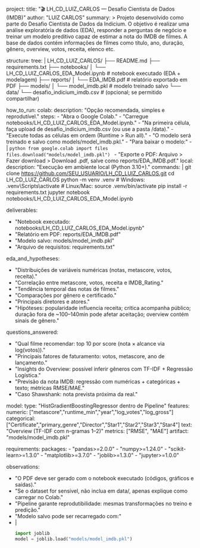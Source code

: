 project:
  title: "🎬 LH_CD_LUIZ_CARLOS — Desafio Cientista de Dados (IMDB)"
  author: "LUIZ CARLOS"
  summary: >
    Projeto desenvolvido como parte do Desafio Cientista de Dados da Indicium.
    O objetivo é realizar uma análise exploratória de dados (EDA), responder
    a perguntas de negócio e treinar um modelo preditivo capaz de estimar a
    nota do IMDB de filmes. A base de dados contém informações de filmes como
    título, ano, duração, gênero, overview, votos, receita, elenco etc.

structure:
  tree: |
    LH_CD_LUIZ_CARLOS/
    ├── README.md
    ├── requirements.txt
    ├── notebooks/
    │   └── LH_CD_LUIZ_CARLOS_EDA_Model.ipynb   # notebook executado (EDA + modelagem)
    ├── reports/
    │   └── EDA_IMDB.pdf                        # relatório exportado em PDF
    ├── models/
    │   └── model_imdb.pkl                      # modelo treinado salvo
    └── data/
        └── desafio_indicium_imdb.csv           # (opcional; se permitido compartilhar)

how_to_run:
  colab:
    description: "Opção recomendada, simples e reprodutível."
    steps:
      - "Abra o Google Colab."
      - "Carregue notebooks/LH_CD_LUIZ_CARLOS_EDA_Model.ipynb."
      - "Na primeira célula, faça upload de desafio_indicium_imdb.csv (ou use a pasta /data)."
      - "Execute todas as células em ordem (Runtime > Run all)."
      - "O modelo será treinado e salvo como models/model_imdb.pkl."
      - "Para baixar o modelo:"
      - |
        ```python
        from google.colab import files
        files.download("models/model_imdb.pkl")
        ```
      - "Exporte o PDF: Arquivo > Fazer download > Download .pdf, salve como reports/EDA_IMDB.pdf."
  local:
    description: "Execução em ambiente local (Python 3.10+)."
    commands: |
      git clone https://github.com/SEU_USUARIO/LH_CD_LUIZ_CARLOS.git
      cd LH_CD_LUIZ_CARLOS
      python -m venv .venv
      # Windows:
      .venv\Scripts\activate
      # Linux/Mac:
      source .venv/bin/activate
      pip install -r requirements.txt
      jupyter notebook notebooks/LH_CD_LUIZ_CARLOS_EDA_Model.ipynb

deliverables:
  - "Notebook executado: notebooks/LH_CD_LUIZ_CARLOS_EDA_Model.ipynb"
  - "Relatório em PDF: reports/EDA_IMDB.pdf"
  - "Modelo salvo: models/model_imdb.pkl"
  - "Arquivo de requisitos: requirements.txt"

eda_and_hypotheses:
  - "Distribuições de variáveis numéricas (notas, metascore, votos, receita)."
  - "Correlação entre metascore, votos, receita e IMDB_Rating."
  - "Tendência temporal das notas de filmes."
  - "Comparações por gênero e certificado."
  - "Principais diretores e atores."
  - "Hipóteses: popularidade influencia receita; crítica acompanha público;
     duração fora de ~100–140min pode afetar aceitação; overview contém sinais de gênero."

questions_answered:
  - "Qual filme recomendar: top 10 por score (nota × alcance via log(votos))."
  - "Principais fatores de faturamento: votos, metascore, ano de lançamento."
  - "Insights do Overview: possível inferir gêneros com TF-IDF + Regressão Logística."
  - "Previsão da nota IMDB: regressão com numéricas + categóricas + texto; métricas RMSE/MAE."
  - "Caso Shawshank: nota prevista próxima da real."

model:
  type: "HistGradientBoostingRegressor dentro de Pipeline"
  features:
    numeric: ["metascore","runtime_min","year","log_votes","log_gross"]
    categorical: ["Certificate","primary_genre","Director","Star1","Star2","Star3","Star4"]
    text: "Overview (TF-IDF com n-gramas 1–2)"
  metrics: ["RMSE", "MAE"]
  artifact: "models/model_imdb.pkl"

requirements:
  packages:
    - "pandas>=2.0.0"
    - "numpy>=1.24.0"
    - "scikit-learn>=1.3.0"
    - "matplotlib>=3.7.0"
    - "joblib>=1.3.0"
    - "jupyter>=1.0.0"

observations:
  - "O PDF deve ser gerado com o notebook executado (códigos, gráficos e saídas)."
  - "Se o dataset for sensível, não inclua em data/, apenas explique como carregar no Colab."
  - "Pipeline garante reprodutibilidade: mesmas transformações no treino e predição."
  - "Modelo salvo pode ser recarregado com:"
  - |
    ```python
    import joblib
    model = joblib.load("models/model_imdb.pkl")
    ```
